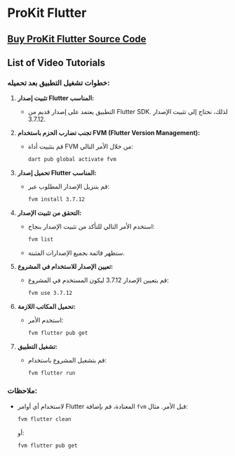 # ProKit Flutter

## [Buy ProKit Flutter Source Code](https://codecanyon.net/item/prokit-flutter-app-ui-design-templete-kit/25787190?s_rank=1)

## List of Video Tutorials

### خطوات تشغيل التطبيق بعد تحميله:

1. **تثبيت إصدار Flutter المناسب:**
   - التطبيق يعتمد على إصدار قديم من Flutter SDK. لذلك، نحتاج إلى تثبيت الإصدار 3.7.12.

2. **تجنب تضارب الحزم باستخدام FVM (Flutter Version Management):**
   - قم بتثبيت أداة FVM من خلال الأمر التالي:
     ```bash
     dart pub global activate fvm
     ```

3. **تحميل إصدار Flutter المناسب:**
   - قم بتنزيل الإصدار المطلوب عبر:
     ```bash
     fvm install 3.7.12
     ```

4. **التحقق من تثبيت الإصدار:**
   - استخدم الأمر التالي للتأكد من تثبيت الإصدار بنجاح:
     ```bash
     fvm list
     ```
   - ستظهر قائمة بجميع الإصدارات المثبتة.

5. **تعيين الإصدار للاستخدام في المشروع:**
   - قم بتعيين الإصدار 3.7.12 ليكون المستخدم في المشروع:
     ```bash
     fvm use 3.7.12
     ```

6. **تحميل المكاتب اللازمة:**
   - استخدم الأمر:
     ```bash
     fvm flutter pub get
     ```

7. **تشغيل التطبيق:**
   - قم بتشغيل المشروع باستخدام:
     ```bash
     fvm flutter run
     ```

### ملاحظات:
- لاستخدام أي أوامر Flutter المعتادة، قم بإضافة `fvm` قبل الأمر. مثال:
  ```bash
  fvm flutter clean
  ```
  أو:
  ```bash
  fvm flutter pub get
  
